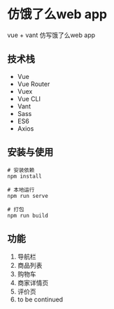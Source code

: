 # 仿饿了么web app

vue + vant 仿写饿了么web app

## 技术栈
- Vue 
- Vue Router
- Vuex 
- Vue CLI
- Vant
- Sass 
- ES6
- Axios


## 安装与使用
```shell
# 安装依赖
npm install

# 本地运行
npm run serve 	

# 打包
npm run build		
```

## 功能
1. 导航栏
2. 商品列表
3. 购物车
4. 商家详情页
5. 评价页
6. to be continued


